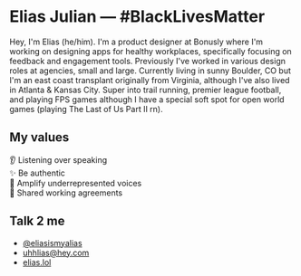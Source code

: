 # Elias Julian — #BlackLivesMatter
Hey, I'm Elias (he/him). I'm a product designer at Bonusly where I'm working on designing apps for healthy workplaces, specifically focusing on feedback and engagement tools. Previously I've worked in various design roles at agencies, small and large. Currently living in sunny Boulder, CO but I'm an east coast transplant originally from Virginia, although I've also lived in Atlanta & Kansas City. Super into trail running, premier league football, and playing FPS games although I have a special soft spot for open world games (playing The Last of Us Part II  rn).

## My values
👂 Listening over speaking <br>
✨ Be authentic <br>
🚀 Amplify underrepresented voices <br>
🔗 Shared working agreements

## Talk 2 me
* [@eliasismyalias](https://twitter.com/eliasismyalias)
* [uhhlias@hey.com](mailto:uhhlias@hey.com)
* [elias.lol](https://www.eliasjulian.pizza/)
